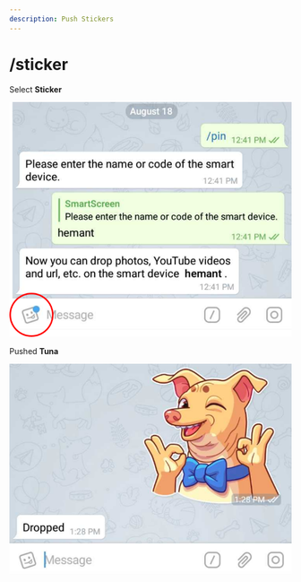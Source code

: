 ```yaml
---
description: Push Stickers
---
```


# /sticker

Select **Sticker** 

![](../.gitbook/assets/st1_t%20%281%29.png)

Pushed **Tuna** 

![](../.gitbook/assets/st2_t.png)



